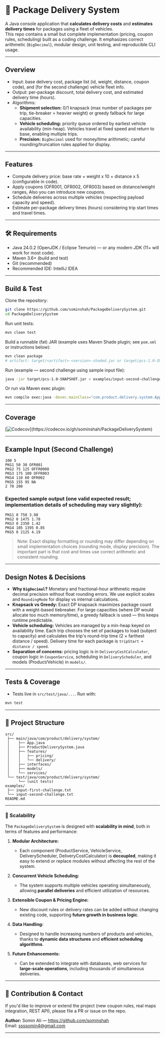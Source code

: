 # 🚚 Package Delivery System

A Java console application that **calculates delivery costs** and **estimates delivery times** for packages using a fleet of vehicles.  
This repo contains a small but complete implementation (pricing, coupon rules, scheduling) built as a coding challenge. It emphasizes correct arithmetic (`BigDecimal`), modular design, unit testing, and reproducible CLI usage.

---

## Overview

- Input: base delivery cost, package list (id, weight, distance, coupon code), and (for the second challenge) vehicle fleet info.  
- Output: per-package discount, total delivery cost, and estimated delivery time (hours).  
- Algorithms:
  - **Shipment selection:** 0/1 knapsack (max number of packages per trip, tie-breaker = heavier weight) or greedy fallback for large capacities.
  - **Vehicle scheduling:** priority queue ordered by earliest vehicle availability (min-heap). Vehicles travel at fixed speed and return to base, enabling multiple trips.
  - **Precision:** `BigDecimal` used for money/time arithmetic; careful rounding/truncation rules applied for display.

---

## Features

- Compute delivery price: base rate + weight x 10 + distance x 5 (configurable in code).
- Apply coupons (OFR001, OFR002, OFR003) based on distance/weight ranges, Also you can introduce new coupons.
- Schedule deliveries across multiple vehicles (respecting payload capacity and speed).
- Estimate per-package delivery times (hours) considering trip start times and travel times.

---

## 🛠 Requirements

- Java 24.0.2 (OpenJDK / Eclipse Temurin) — or any modern JDK (11+ will work for most code).
- Maven 3.6+ (build and test)
- Git (recommended)
- Recommended IDE: IntelliJ IDEA

---

## Build & Test

Clone the repository:

```bash
git clone https://github.com/sominshah/PackageDeliverySystem.git
cd PackageDeliverySystem
```

Run unit tests:

```bash
mvn clean test
```

Build a runnable (fat) JAR (example uses Maven Shade plugin; see `pom.xml` or instructions below):

```bash
mvn clean package
# artifact: target/<artifact>-<version>-shaded.jar or target/pcs-1.0-SNAPSHOT.jar
```

Run (example — second challenge using sample input file):

```bash
java -jar target/pcs-1.0-SNAPSHOT.jar < examples/input-second-challenge.txt
```

Or run via Maven exec plugin:

```bash
mvn compile exec:java -Dexec.mainClass="com.product.delivery.system.App"
```

---

## Coverage
[![Codecov](https://codecov.io/gh/sominshah/PackageDeliverySystem/branch/main/graph/badge.svg?)](https://codecov.io/gh/sominshah/PackageDeliverySystem)

---

## Example Input (Second Challenge)

```
100 5
PKG1 50 30 OFR001
PKG2 75 125 OFFR0008
PKG3 175 100 OFFR003
PKG4 110 60 OFR002
PKG5 155 95 NA
2 70 200
```

### Expected sample output (one valid expected result; implementation details of scheduling may vary slightly):

```
PKG1 0 750 3.98
PKG2 0 1475 1.78
PKG3 0 2350 1.42
PKG4 105 1395 0.85
PKG5 0 2125 4.19
```

> Note: Exact display formatting or rounding may differ depending on small implementation choices (rounding mode, display precision). The important part is that cost and times use correct arithmetic and consistent rounding.

---

## Design Notes & Decisions

- **Why `BigDecimal`?** Monetary and fractional-hour arithmetic require decimal precision without float rounding errors. We use explicit scales and `RoundingMode` for display vs internal calculations.
- **Knapsack vs Greedy:** Exact DP knapsack maximizes package count with a weight-based tiebreaker. For large capacities (where DP would allocate too much memory/time), a greedy fallback is used — this keeps runtime predictable.
- **Vehicle scheduling:** Vehicles are managed by a min-heap keyed on availability time. Each trip chooses the set of packages to load (subject to capacity) and calculates the trip's round-trip time (2 × farthest distance / speed). Delivery time for each package is `tripStart + distance / speed`.
- **Separation of concerns:** pricing logic is in `DeliveryCostCalculator`, coupon logic in `CouponService`, scheduling in `DeliveryScheduler`, and models (Product/Vehicle) in `models/`.

---

##  Tests & Coverage

- Tests live in `src/test/java/...`. Run with:

```bash
mvn test
```

---


## 🧩 Project Structure

```
src/
 ├── main/java/com/product/delivery/system/
 │    ├── App.java
 │    ├── ProductDeliverySystem.java
 │    ├── features/
 │    │   ├── pricing/
 │    │   └── delivery/
 │    ├── interfaces/
 │    ├── models/
 │    └── services/
 └── test/java/com/product/delivery/system/
      └── (unit tests)
examples/
 ├── input-first-challenge.txt
 └── input-second-challenge.txt
README.md
```

---

### 🔹 Scalability

The `PackageDeliverySystem` is designed with **scalability in mind**, both in terms of features and performance:

1. **Modular Architecture:**

   * Each component (ProductService, VehicleService, DeliveryScheduler, DeliveryCostCalculator) is **decoupled**, making it easy to extend or replace modules without affecting the rest of the system.

2. **Concurrent Vehicle Scheduling:**

   * The system supports multiple vehicles operating simultaneously, allowing **parallel deliveries** and efficient utilization of resources.

3. **Extensible Coupon & Pricing Engine:**

   * New discount rules or delivery rates can be added without changing existing code, supporting **future growth in business logic**.

4. **Data Handling:**

   * Designed to handle increasing numbers of products and vehicles, thanks to **dynamic data structures** and **efficient scheduling algorithms**.

5. **Future Enhancements:**

   * Can be extended to integrate with databases, web services for **large-scale operations**, including thousands of simultaneous deliveries.

---

## 💬 Contribution & Contact

If you'd like to improve or extend the project (new coupon rules, real maps integration, REST API), please file a PR or issue on the repo.

**Author:** Somin Ali — https://github.com/sominshah  
Email: ssssomin4@gmail.com

---
